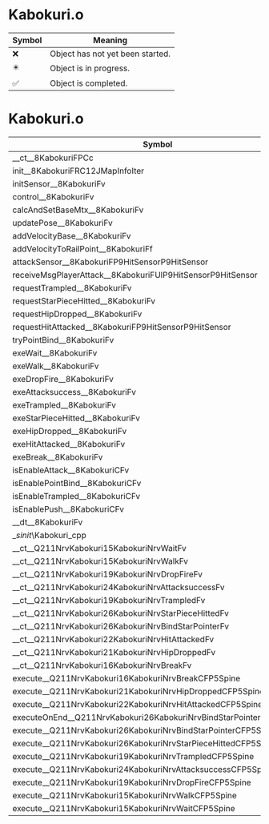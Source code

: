 # Kabokuri.o
| Symbol | Meaning 
| ------------- | ------------- 
| :x: | Object has not yet been started. 
| :eight_pointed_black_star: | Object is in progress. 
| :white_check_mark: | Object is completed. 


# Kabokuri.o
| Symbol | Decompiled? |
| ------------- | ------------- |
| __ct__8KabokuriFPCc | :x: |
| init__8KabokuriFRC12JMapInfoIter | :x: |
| initSensor__8KabokuriFv | :x: |
| control__8KabokuriFv | :x: |
| calcAndSetBaseMtx__8KabokuriFv | :x: |
| updatePose__8KabokuriFv | :x: |
| addVelocityBase__8KabokuriFv | :x: |
| addVelocityToRailPoint__8KabokuriFf | :x: |
| attackSensor__8KabokuriFP9HitSensorP9HitSensor | :x: |
| receiveMsgPlayerAttack__8KabokuriFUlP9HitSensorP9HitSensor | :x: |
| requestTrampled__8KabokuriFv | :x: |
| requestStarPieceHitted__8KabokuriFv | :x: |
| requestHipDropped__8KabokuriFv | :x: |
| requestHitAttacked__8KabokuriFP9HitSensorP9HitSensor | :x: |
| tryPointBind__8KabokuriFv | :x: |
| exeWait__8KabokuriFv | :x: |
| exeWalk__8KabokuriFv | :x: |
| exeDropFire__8KabokuriFv | :x: |
| exeAttacksuccess__8KabokuriFv | :x: |
| exeTrampled__8KabokuriFv | :x: |
| exeStarPieceHitted__8KabokuriFv | :x: |
| exeHipDropped__8KabokuriFv | :x: |
| exeHitAttacked__8KabokuriFv | :x: |
| exeBreak__8KabokuriFv | :x: |
| isEnableAttack__8KabokuriCFv | :x: |
| isEnablePointBind__8KabokuriCFv | :x: |
| isEnableTrampled__8KabokuriCFv | :x: |
| isEnablePush__8KabokuriCFv | :x: |
| __dt__8KabokuriFv | :x: |
| __sinit_\Kabokuri_cpp | :x: |
| __ct__Q211NrvKabokuri15KabokuriNrvWaitFv | :x: |
| __ct__Q211NrvKabokuri15KabokuriNrvWalkFv | :x: |
| __ct__Q211NrvKabokuri19KabokuriNrvDropFireFv | :x: |
| __ct__Q211NrvKabokuri24KabokuriNrvAttacksuccessFv | :x: |
| __ct__Q211NrvKabokuri19KabokuriNrvTrampledFv | :x: |
| __ct__Q211NrvKabokuri26KabokuriNrvStarPieceHittedFv | :x: |
| __ct__Q211NrvKabokuri26KabokuriNrvBindStarPointerFv | :x: |
| __ct__Q211NrvKabokuri22KabokuriNrvHitAttackedFv | :x: |
| __ct__Q211NrvKabokuri21KabokuriNrvHipDroppedFv | :x: |
| __ct__Q211NrvKabokuri16KabokuriNrvBreakFv | :x: |
| execute__Q211NrvKabokuri16KabokuriNrvBreakCFP5Spine | :x: |
| execute__Q211NrvKabokuri21KabokuriNrvHipDroppedCFP5Spine | :x: |
| execute__Q211NrvKabokuri22KabokuriNrvHitAttackedCFP5Spine | :x: |
| executeOnEnd__Q211NrvKabokuri26KabokuriNrvBindStarPointerCFP5Spine | :x: |
| execute__Q211NrvKabokuri26KabokuriNrvBindStarPointerCFP5Spine | :x: |
| execute__Q211NrvKabokuri26KabokuriNrvStarPieceHittedCFP5Spine | :x: |
| execute__Q211NrvKabokuri19KabokuriNrvTrampledCFP5Spine | :x: |
| execute__Q211NrvKabokuri24KabokuriNrvAttacksuccessCFP5Spine | :x: |
| execute__Q211NrvKabokuri19KabokuriNrvDropFireCFP5Spine | :x: |
| execute__Q211NrvKabokuri15KabokuriNrvWalkCFP5Spine | :x: |
| execute__Q211NrvKabokuri15KabokuriNrvWaitCFP5Spine | :x: |
